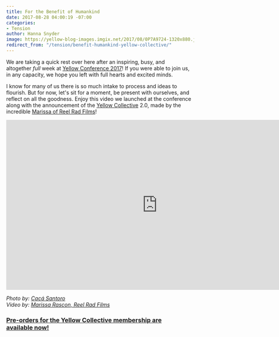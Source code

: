 ```yaml
---
title: For the Benefit of Humankind
date: 2017-08-28 04:00:19 -07:00
categories:
- Tension
author: Hanna Snyder
image: https://yellow-blog-images.imgix.net/2017/08/0P7A9724-1320x880.jpg
redirect_from: "/tension/benefit-humankind-yellow-collective/"
---
```


We are taking a quick rest over here after an inspiring, busy, and altogether *full* week at [Yellow Conference 2017](http://yellowco.co/conference/)! If you were able to join us, in any capacity, we hope you left with full hearts and excited minds.

I know for many of us there is so much intake to process and ideas to flourish. But for now, let's sit for a moment, be present with ourselves, and reflect on all the goodness. Enjoy this video we launched at the conference along with the announcement of the [Yellow Collective](https://yellowcollective.co/) 2.0, made by the incredible [Marissa of Reel Rad Films](http://reelradfilms.com/)!

<iframe src="https://player.vimeo.com/video/231178521?title=0&amp;byline=0&amp;portrait=0" width="810" height="456" frameborder="0" allowfullscreen="allowfullscreen"></iframe>

_Photo by: [Cacá Santoro](http://cacasantoro.com/)  
Video by: [Marissa Rascon, Reel Rad Films](http://reelradfilms.com/)_

_[](http://reelradfilms.com/)_

_[](http://reelradfilms.com/)_

### [Pre-orders for the Yellow Collective membership are available now!](https://yellowcollective.co/)

[](https://yellowcollective.co/)
